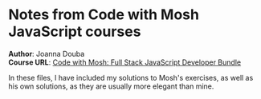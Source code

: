 # Notes from Code with Mosh JavaScript courses
**Author**: Joanna Douba   
**Course URL**: [Code with Mosh: Full Stack JavaScript Developer Bundle](https://codewithmosh.com/p/full-stack-javascript-developer-bundle)

In these files, I have included my solutions to Mosh's exercises, as well as his own solutions, as they are usually more elegant than mine.
